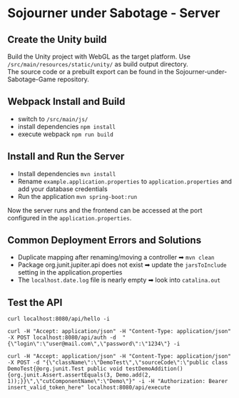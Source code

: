 # Sojourner under Sabotage - Server
## Create the Unity build
Build the Unity project with WebGL as the target platform. 
Use `/src/main/resources/static/unity/` as build output directory.  
The source code or a prebuilt export can be found in the Sojourner-under-Sabotage-Game repository.

## Webpack Install and Build
- switch to `/src/main/js/`
- install dependencies `npm install`
- execute webpack `npm run build`

## Install and Run the Server
- Install dependencies `mvn install`
- Rename `example.application.properties` to `application.properties` and add your database credentials
- Run the application `mvn spring-boot:run`

Now the server runs and the frontend can be accessed at the port configured in the `application.properties`.


## Common Deployment Errors and Solutions
- Duplicate mapping after renaming/moving a controller ➡ `mvn clean`
- Package org.junit.jupiter.api does not exist ➡ update the `jarsToInclude` setting in the application.properties
- The `localhost.date.log` file is nearly empty ➡ look into `catalina.out`

## Test the API
```shell
curl localhost:8080/api/hello -i
```


```shell
curl -H "Accept: application/json" -H "Content-Type: application/json" -X POST localhost:8080/api/auth -d  "{\"login\":\"user@mail.com\",\"password\":\"1234\"} -i
````

```shell
curl -H "Accept: application/json" -H "Content-Type: application/json" -X POST -d "{\"className\":\"DemoTest\",\"sourceCode\":\"public class DemoTest{@org.junit.Test public void testDemoAddition(){org.junit.Assert.assertEquals(3, Demo.add(2, 1));}}\",\"cutComponentName\":\"Demo\"}" -i -H "Authorization: Bearer insert_valid_token_here" localhost:8080/api/execute
```
